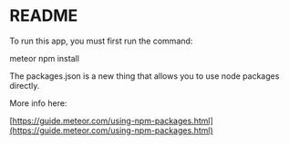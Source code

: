 # README

To run this app, you must first run the command:

meteor npm install

The packages.json is a new thing that allows you to use node packages directly.

More info here:

[https://guide.meteor.com/using-npm-packages.html](https://guide.meteor.com/using-npm-packages.html)


